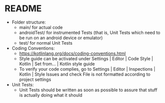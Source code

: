 # README

- Folder structure:
    - main/ for actual code
    - androidTest/ for instrumented Tests (that is, Unit Tests which need to be run on an android
      device or emulator)
    - test/ for normal Unit Tests
- Coding Conventions:
    - https://kotlinlang.org/docs/coding-conventions.html
    - Style guide can be activated under Settings | Editor | Code Style | Kotlin | Set from... | Kotlin style guide
    - To verify your code complies, go to Settings | Editor | Inspections | Kotlin | Style Issues and check
      File is not formatted according to project settings
- Unit Tests:
    - Unit Tests should be written as soon as possible to assure that stuff is actually doing what it should
